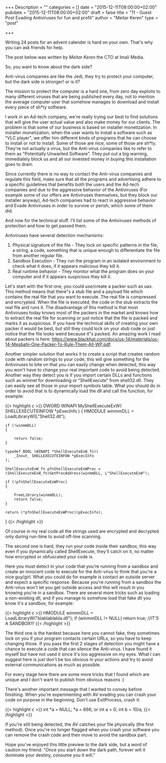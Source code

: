 +++
Description = ""
categories = []
date = "2015-12-11T08:00:00+02:00"
pubdate = "2015-12-11T08:00:00+02:00"
draft = false
title = "11 - Guest Post Evading Antiviruses for fun and profit"
author = "Meitar Keren"
type = "post"

+++

Writing 24 posts for an advent calender is hard on your own. That's why you can ask friends for help.

The post below was written by *Meitar Keren* the CTO at Imali Media.

So, you want to know about the dark side?

Anti-virus companies are like the Jedi, they try to protect your computer, but the dark side is stronger! or is it?

The mission to protect the computer is a hard one, from zero day exploits to many different viruses that are being published every day, not to mention the average computer user that somehow manages to download and install every piece of sh*ty software.

I work in an Ad-tech company, we're really trying our best to find solutions that will give the user actual value and also make money for our clients. The problem is that some of our business is based on installer monetization. In installer monetization, when the user wants to install a software such as "VLC player", we offer him different kinds of programs that he can choose to install or not to install. Some of those are nice, some of those are sh*ty. They're not actually a virus, but the Anti-virus companies like to refer to them as "Potentially Unwanted Software". They put out a big warning, immediately block us and all our invested money in buying this installation goes to drain.

Since currently there is no way to contact the Anti-virus companies and regulate this field, make sure that all the programs and advertising adhere to a specific guidelines that benefits both the users and the Ad-tech companies and due to the aggressive behavior of the Antiviruses (For example some of our offers are Antiviruses themselves, but they block our installer anyway), Ad-tech companies had to react in aggressive behavior and Evade Antiviruses in order to survive or perish, which some of them did.

And now for the technical stuff. I'll list some of the Antiviruses methods of protection and how to get passed them.

Antiviruses have several detection mechanisms:

1. Physical signature of the file - They lock on specific patterns in the file, a string, a code, something that is unique enough to differentiate the file from another regular file.
2. Sandbox Execution - They run the program in an isolated environment to check what it does, if it appears malicious they kill it.
3. Real runtime behavior - They monitor what the program does on your computer and if it appears suspicious they kill it.

Let's start with the first one, you could use/create a packer such as uax. This method means that there"s a stub file and a payload file which contains the real file that you want to execute. The real file is compressed and encrypted. When the file is executed, the code in the stub extracts the real file and runs it. The disadvantage of this method is that most Antiviruses today knows most of the packers in the market and knows how to extract the real file for scanning or just notice that the file is packed and marks it as suspicious. If you have the technical skills of creating your own packer it would be best, but still they could lock on your stub code or just notice that the file looks weird because it"s packed. An amazing work I read about packers is here: https://www.blackhat.com/docs/us-14/materials/us-14-Mesbahi-One-Packer-To-Rule-Them-All-WP.pdf.

Another simpler solution that works it to create a script that creates random code with random strings to your code, this will give something for the Antiviruses to bite on that you can easily change when detected, this way you won't have to change your real important code to avoid being detected.
Another way they detect you is if you import certain DLLs and functions such as wininet for downloading or “ShellExecute” from shell32.dll. They can easily see all those in your import symbols table. What you should do in order to avoid that is to dynamically load the dll and call the function, for example:

{{< highlight c >}}
DWORD WINAPI MyShellExecuteExW( SHELLEXECUTEINFOW *pExecInfo ) 
{
   HMODULE winmmDLL = LoadLibraryW(L"Shell32.dll");

    if (!winmmDLL) 
    {

        return false;
    }

    typedef BOOL (WINAPI *ShellExecuteExW_fn)(
        _Inout_ SHELLEXECUTEINFOW *pExecInfo
    );

    ShellExecuteExW_fn pfnShellExecuteExWProc = (ShellExecuteExW_fn)GetProcAddress(winmmDLL, L"ShellExecuteExW");

    if (!pfnShellExecuteExWProc) 
    {

        FreeLibrary(winmmDLL);
        return false;
    }

    return (*pfnShellExecuteExWProc)(pExecInfo);
}
{{< /highlight >}}

Of course in my real code all the strings used are encrypted and decrypted only during run-time to avoid off-line scanning.

The second one is hard, they run your code inside their sandbox, this way even if you dynamically called ShellExecute, they'll catch on it, no matter how encrypted or obfuscated your code is.

Here you must detect in your code that you're running from a sandbox and create an innocent code to execute for the Anti-virus to think that you're a nice guy/girl. What you could do for example is contact an outside server and expect a specific response. Because you're running from a sandbox the Anti-virus won't let you get outside access and this will result in you knowing you're in a sandbox. There are several more tricks such as loading a non-existing dll, and if you manage to somehow load that fake dll you know it's a sandbox, for example:

{{< highlight c >}}
HMODULE winmmDLL = LoadLibraryW("blablablabla.dll");
if (winmmDLL != NULL)
   return true; //IT'S A SANDBOX!!!
{{< /highlight >}}

The third one is the hardest because here you cannot fake, they sometimes lock on you if your program contacts certain URLs, so you have to keep changing those. If you pass the first 2 stages of detection you might have a chance to execute a code that can silence the Anti-virus. I have found it myself but have not used it since it's too aggressive on my eyes. What I can suggest here is just don't be too obvious in your actions and try to avoid external communications as much as possible.

For every stage here there are some more tricks that I found which are unique and I don't want to publish from obvious reasons :)

There's another important message that I wanted to convey before finishing. When you're experimenting with AV evading you can crash your code on purpose in the beginning.
Don't use ExitProcess, crash it:

{{< highlight c >}}
int *a = NULL;
*a = 666;
or
int a = 0;
int b = 10/a;
{{< /highlight >}}

If you're still being detected, the AV catches your file physically (the first method). Once you're no  longer flagged when you crash your software you can remove the crash code and then move to avoid the sandbox part.

Hope you've enjoyed this little preview to the dark side, but a word of caution my friend: "Once you start down the dark path, forever will it dominate your destiny, consume you it will."
